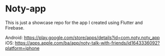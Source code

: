 # Noty-app

This is just a showcase repo for the app I created using Flutter and Firebase.

Android: https://play.google.com/store/apps/details?id=com.noty.noty_app
iOS: https://apps.apple.com/ba/app/noty-talk-with-friends/id1643336092?platform=iphone

